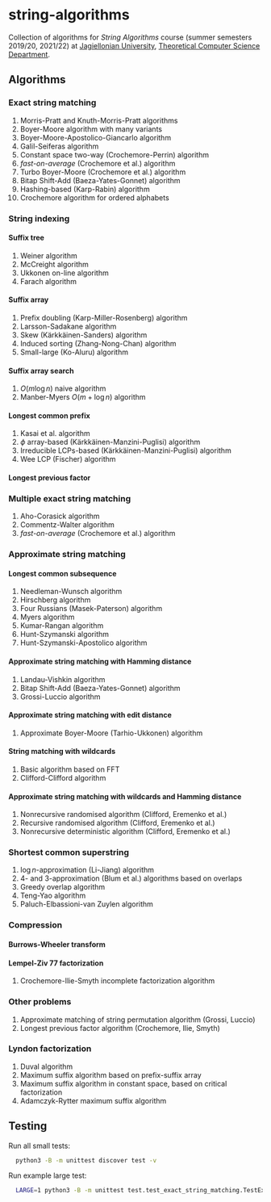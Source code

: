 # string-algorithms
Collection of algorithms for _String Algorithms_ course (summer semesters 2019/20, 2021/22) at [Jagiellonian University](https://uj.edu.pl), [Theoretical Computer Science Department](https://tcs.uj.edu.pl).

## Algorithms

### Exact string matching
1. Morris-Pratt and Knuth-Morris-Pratt algorithms
2. Boyer-Moore algorithm with many variants
3. Boyer-Moore-Apostolico-Giancarlo algorithm
4. Galil-Seiferas algorithm
5. Constant space two-way (Crochemore-Perrin) algorithm
6. _fast-on-average_ (Crochemore et al.) algorithm
7. Turbo Boyer-Moore (Crochemore et al.) algorithm
8. Bitap Shift-Add (Baeza-Yates-Gonnet) algorithm
9. Hashing-based (Karp-Rabin) algorithm
10. Crochemore algorithm for ordered alphabets

### String indexing

#### Suffix tree
1. Weiner algorithm
2. McCreight algorithm
3. Ukkonen on-line algorithm
4. Farach algorithm

#### Suffix array
1. Prefix doubling (Karp-Miller-Rosenberg) algorithm
2. Larsson-Sadakane algorithm
3. Skew (Kärkkäinen-Sanders) algorithm
4. Induced sorting (Zhang-Nong-Chan) algorithm
5. Small-large (Ko-Aluru) algorithm

#### Suffix array search
1. $O(m \log{n})$ naive algorithm
2. Manber-Myers $O(m + \log{n})$ algorithm

#### Longest common prefix
1. Kasai et al. algorithm
2. $\phi$ array-based (Kärkkäinen-Manzini-Puglisi) algorithm
3. Irreducible LCPs-based (Kärkkäinen-Manzini-Puglisi) algorithm
4. Wee LCP (Fischer) algorithm

#### Longest previous factor

### Multiple exact string matching
1. Aho-Corasick algorithm
2. Commentz-Walter algorithm
3. _fast-on-average_ (Crochemore et al.) algorithm

### Approximate string matching

#### Longest common subsequence
1. Needleman-Wunsch algorithm
2. Hirschberg algorithm
3. Four Russians (Masek-Paterson) algorithm
4. Myers algorithm
5. Kumar-Rangan algorithm
6. Hunt-Szymanski algorithm
7. Hunt-Szymanski-Apostolico algorithm

#### Approximate string matching with Hamming distance
1. Landau-Vishkin algorithm
2. Bitap Shift-Add (Baeza-Yates-Gonnet) algorithm
3. Grossi-Luccio algorithm

#### Approximate string matching with edit distance
1. Approximate Boyer-Moore (Tarhio-Ukkonen) algorithm

#### String matching with wildcards
1. Basic algorithm based on FFT
2. Clifford-Clifford algorithm

#### Approximate string matching with wildcards and Hamming distance
1. Nonrecursive randomised algorithm (Clifford, Eremenko et al.)
2. Recursive randomised algorithm (Clifford, Eremenko et al.)
3. Nonrecursive deterministic algorithm (Clifford, Eremenko et al.)

### Shortest common superstring
1. $\log{n}$-approximation (Li-Jiang) algorithm
2. $4$- and $3$-approximation (Blum et al.) algorithms based on overlaps
3. Greedy overlap algorithm
4. Teng-Yao algorithm
5. Paluch-Elbassioni-van Zuylen algorithm

### Compression

#### Burrows-Wheeler transform

#### Lempel-Ziv 77 factorization

1. Crochemore-Ilie-Smyth incomplete factorization algorithm

### Other problems
1. Approximate matching of string permutation algorithm (Grossi, Luccio)
2. Longest previous factor algorithm (Crochemore, Ilie, Smyth)

### Lyndon factorization
1. Duval algorithm
2. Maximum suffix algorithm based on prefix-suffix array
3. Maximum suffix algorithm in constant space, based on critical factorization
4. Adamczyk-Rytter maximum suffix algorithm

## Testing

Run all small tests:
```bash
  python3 -B -m unittest discover test -v
```

Run example large test:
```bash
  LARGE=1 python3 -B -m unittest test.test_exact_string_matching.TestExactStringMatching -v
```
